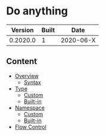 # Do anything
| Version  | Built | Date       |
| -------- | ----- | ---------- |
| 0.2020.0 | 1     | 2020-06-X  |


## Content
- [Overview](Overview/Index.md)
  - [Syntax](Overview/Syntax.md)
- [Type](Type/Index.md)
  - [Custom](Type/Custom.md)
  - [Built-in](Type/Built-in/Index.md)
- [Namespace](Namespace/Index.md)
  - [Custom](Namespace/Custom.md)
  - [Built-in](Namespace/Built-in/Index.md)
- [Flow Control](Flow-Control/Index.md)
